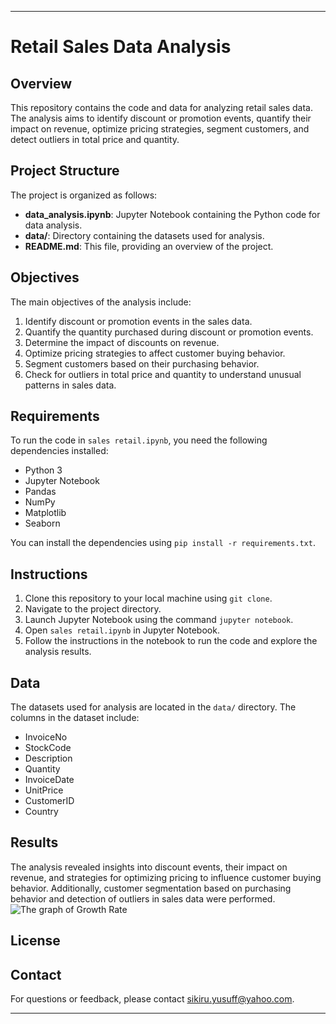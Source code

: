 
---

# Retail Sales Data Analysis

## Overview

This repository contains the code and data for analyzing retail sales data. The analysis aims to identify discount or promotion events, quantify their impact on revenue, optimize pricing strategies, segment customers, and detect outliers in total price and quantity.

## Project Structure

The project is organized as follows:

- **data_analysis.ipynb**: Jupyter Notebook containing the Python code for data analysis.
- **data/**: Directory containing the datasets used for analysis.
- **README.md**: This file, providing an overview of the project.

## Objectives

The main objectives of the analysis include:

1. Identify discount or promotion events in the sales data.
2. Quantify the quantity purchased during discount or promotion events.
3. Determine the impact of discounts on revenue.
4. Optimize pricing strategies to affect customer buying behavior.
5. Segment customers based on their purchasing behavior.
6. Check for outliers in total price and quantity to understand unusual patterns in sales data.

## Requirements

To run the code in `sales retail.ipynb`, you need the following dependencies installed:

- Python 3
- Jupyter Notebook
- Pandas
- NumPy
- Matplotlib
- Seaborn

You can install the dependencies using `pip install -r requirements.txt`.

## Instructions

1. Clone this repository to your local machine using `git clone`.
2. Navigate to the project directory.
3. Launch Jupyter Notebook using the command `jupyter notebook`.
4. Open `sales retail.ipynb` in Jupyter Notebook.
5. Follow the instructions in the notebook to run the code and explore the analysis results.

## Data

The datasets used for analysis are located in the `data/` directory. The columns in the dataset include:

- InvoiceNo
- StockCode
- Description
- Quantity
- InvoiceDate
- UnitPrice
- CustomerID
- Country

## Results

The analysis revealed insights into discount events, their impact on revenue, and strategies for optimizing pricing to influence customer buying behavior. Additionally, customer segmentation based on purchasing behavior and detection of outliers in sales data were performed.
![The graph of Growth Rate](mom_analysis.png) 
## License



## Contact

For questions or feedback, please contact sikiru.yusuff@yahoo.com.

---

